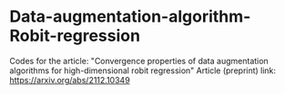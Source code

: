 # Data-augmentation-algorithm-Robit-regression
Codes for the article: "Convergence properties of data augmentation algorithms for high-dimensional robit regression"
Article (preprint) link: https://arxiv.org/abs/2112.10349
